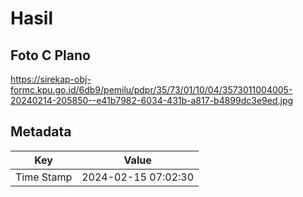 # Hasil

## Foto C Plano

https://sirekap-obj-formc.kpu.go.id/6db9/pemilu/pdpr/35/73/01/10/04/3573011004005-20240214-205850--e41b7982-6034-431b-a817-b4899dc3e9ed.jpg


## Metadata

| Key        | Value               |
| ---------- | ------------------- |
| Time Stamp | 2024-02-15 07:02:30 |



